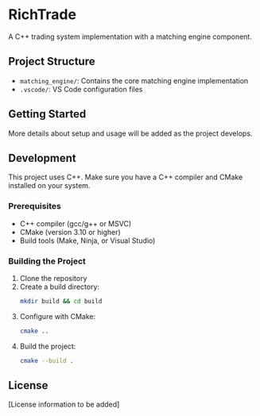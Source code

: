 # RichTrade

A C++ trading system implementation with a matching engine component.

## Project Structure

- `matching_engine/`: Contains the core matching engine implementation
- `.vscode/`: VS Code configuration files

## Getting Started

More details about setup and usage will be added as the project develops.

## Development

This project uses C++. Make sure you have a C++ compiler and CMake installed on your system.

### Prerequisites
- C++ compiler (gcc/g++ or MSVC)
- CMake (version 3.10 or higher)
- Build tools (Make, Ninja, or Visual Studio)

### Building the Project
1. Clone the repository
2. Create a build directory:
   ```bash
   mkdir build && cd build
   ```
3. Configure with CMake:
   ```bash
   cmake ..
   ```
4. Build the project:
   ```bash
   cmake --build .
   ```

## License

[License information to be added] 